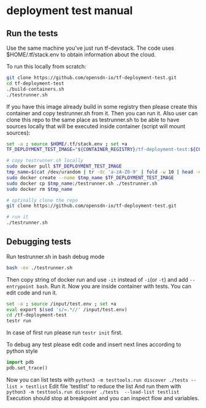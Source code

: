# deployment test manual

## Run the tests

Use the same machine you've just run tf-devstack. The code uses $HOME/.tf/stack.env to obtain information about the cloud.

To run this locally from scratch:

```bash
git clone https://github.com/opensdn-io/tf-deployment-test.git
cd tf-deployment-test
./build-containers.sh
./testrunner.sh
```

If you have this image already build in some registry then please create this container and copy testrunner.sh from it.
Then you can run it.
Also user can clone this repo to the same place as testrunner.sh to be able to have sources locally that will be executed inside container (script will mount sources):

```bash
set -a ; source $HOME/.tf/stack.env ; set +a
TF_DEPLOYMENT_TEST_IMAGE="${CONTAINER_REGISTRY}/tf-deployment-test:${CONTRAIL_CONTAINER_TAG}"

# copy testrunner.sh locally
sudo docker pull $TF_DEPLOYMENT_TEST_IMAGE
tmp_name=$(cat /dev/urandom | tr -dc 'a-zA-Z0-9' | fold -w 10 | head -n 1)
sudo docker create --name $tmp_name $TF_DEPLOYMENT_TEST_IMAGE
sudo docker cp $tmp_name:/testrunner.sh ./testrunner.sh
sudo docker rm $tmp_name

# optinally clone the repo
git clone https://github.com/opensdn-io/tf-deployment-test.git

# run it
./testrunner.sh
```

## Debugging tests

Run testrunner.sh in bash debug mode

```bash
bash -ex ./testrunner.sh
```

Then copy string of docker run and use `-it` instead of `-i`(or `-t`) and add `--entrypoint bash`. Run it.
Now you are inside container with tests. You can edit code and run it.

```bash
set -a ; source /input/test.env ; set +a
eval export $(sed 's/=.*//' /input/test.env)
cd /tf-deployment-test
testr run
```

In case of first run please run `testr init` first.

To debug any test please edit code and insert next lines according to python style

```python
import pdb
pdb.set_trace()
```

Now you can list tests with `python3 -m testtools.run discover ./tests --list > testlist`
Edit file 'testlist' to reduce the list
And run them with `python3 -m testtools.run discover ./tests  --load-list testlist`
Execution should stop at breakpoint and you can inspect flow and variables.
